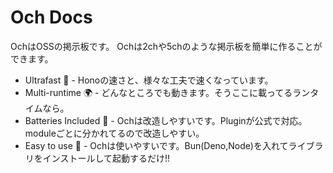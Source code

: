 # Och Docs
OchはOSSの掲示板です。
Ochは2chや5chのような掲示板を簡単に作ることができます。
- Ultrafast 🚀 - Honoの速さと、様々な工夫で速くなっています。
- Multi-runtime 🌍 - どんなところでも動きます。そうここに載ってるランタイムなら。
- Batteries Included 🔋 - Ochは改造しやすいです。Pluginが公式で対応。moduleごとに分かれてるので改造しやすい。
- Easy to use 🧩 - Ochは使いやすいです。Bun(Deno,Node)を入れてライブラリをインストールして起動するだけ!!
